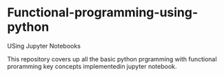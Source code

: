 # Functional-programming-using-python
USing Jupyter Notebooks

This repository covers up all the basic python prgramming with functional proramming key concepts implementedin jupyter notebook.
